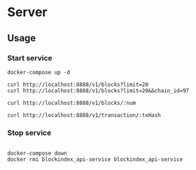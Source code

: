 # Server
## Usage


### Start service

```docker
docker-compose up -d
```

```curl
curl http://localhost:8888/v1/blocks?limit=20
curl http://localhost:8888/v1/blocks?limit=20&&chain_id=97

curl http://localhost:8888/v1/blocks/:num

curl http://localhost:8888/v1/transaction/:txHash
```

### Stop service

```docker

docker-compose down
docker rmi blockindex_api-service blockindex_api-service

```
